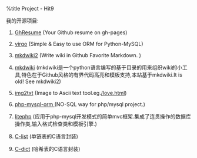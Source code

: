 %title Project - Hit9

我的开源项目:

1. [GhResume](http://hit9.org/GhResume) (Your Github resume on gh-pages)

1. [virgo](http://virgo.readthedocs.org/) (Simple & Easy to use ORM for Python-MySQL)

1. [mkdwiki2](https://github.com/hit9/mkdwiki2) (Write wiki in Github Favorite Markdown. )

1. [mkdwiki](../wiki/mkdwiki/index.html) (mkdwiki是一个python语言编写的基于目录的用来组织wiki的小工具,特色在于Github风格的有界代码高亮和模板支持,本站基于mkdwiki.It is old! See mkdwiki2)

1. [img2txt](https://hit9.github.com/img2txt) (Image to Ascii text tool.eg.[/love.html](/love.html))

1. [php-mysql-orm ](../wiki/php-mysql-orm) (NO-SQL way for php/mysql project.)

1. [litephp](../wiki/litephp) (应用于php-mysql开发模式的简单mvc框架.集成了连贯操作的数据库操作类,输入格式检查类和模板引擎.)

1. [C-list](../wiki/C-list) (单链表的C语言封装)

1. [C-dict](https://github.com/hit9/C-dict) (哈希表的C语言封装)
